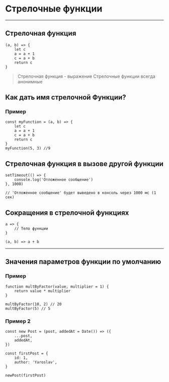 # Стрелочные функции
***
## Стрелочная функция
```
(a, b) => {
    let c 
    a = a + 1
    c = a + b
    return c
}
```
> Стрелочная функция - выражение
> Стрелочные функции всегда анонимные
## Как дать имя стрелочной Функции?
### Пример
```
const myFunction = (a, b) => {
    let c
    a = a + 1
    c = a + b
    return c
}
myFunction(5, 3) //9
```
## Стрелочная функция в вызове другой функции
```
setTimeout(() => {
    console.log('Отложенное сообщение')
}, 1000)

// 'Отложенное сообщение' будет выведено в консоль через 1000 мс (1 сек)
```
## Сокращения в стрелочной функциях
```
a => {
    // Тело функции
}
```
```
(a, b) => a + b
```
***
## Значения параметров функции по умолчанию
### Пример
```
function multByFactor(value, multiplier = 1) {
    return value * multiplier
}

multByFactor(10, 2) // 20
multByFactor(5) // 5
```
### Пример 2
```
const new Post = (post, addedAt = Date()) => ({
    ...post,
    addedAt,
})

const firstPost = {
    id: 1,
    author: 'Yaroslav',
}

newPost(firstPost)
```



